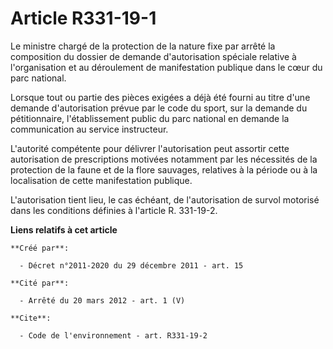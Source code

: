 # Article R331-19-1

Le ministre chargé de la protection de la nature fixe par arrêté la composition du dossier de demande d'autorisation spéciale
relative à l'organisation et au déroulement de manifestation publique dans le cœur du parc national.

Lorsque tout ou partie des pièces exigées a déjà été fourni au titre d'une demande d'autorisation prévue par le code du
sport, sur la demande du pétitionnaire, l'établissement public du parc national en demande la communication au service
instructeur.

L'autorité compétente pour délivrer l'autorisation peut assortir cette autorisation de prescriptions motivées notamment par
les nécessités de la protection de la faune et de la flore sauvages, relatives à la période ou à la localisation de cette
manifestation publique.

L'autorisation tient lieu, le cas échéant, de l'autorisation de survol motorisé dans les conditions définies à l'article R.
331-19-2.

**Liens relatifs à cet article**

	**Créé par**:

	  - Décret n°2011-2020 du 29 décembre 2011 - art. 15

	**Cité par**:

	  - Arrêté du 20 mars 2012 - art. 1 (V)

	**Cite**:

	  - Code de l'environnement - art. R331-19-2
